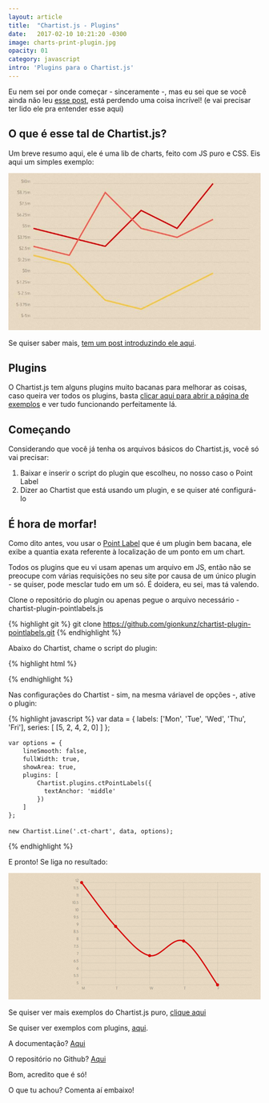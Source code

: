 ```yaml
---
layout: article
title:  "Chartist.js - Plugins"
date:   2017-02-10 10:21:20 -0300
image: charts-print-plugin.jpg
opacity: 01
category: javascript
intro: 'Plugins para o Chartist.js'
---
```


Eu nem sei por onde começar - sinceramente -, mas eu sei que se você ainda não leu [esse post](/chartist/), está perdendo uma coisa incrível! (e vai precisar ter lido ele pra entender esse aqui)

## O que é esse tal de Chartist.js?
Um breve resumo aqui, ele é uma lib de charts, feito com JS puro e CSS. Eis aqui um simples exemplo:

![Exemplo do Line Charts](/assets/img/charts-print-normal.jpg)

Se quiser saber mais, [tem um post introduzindo ele aqui](http://blog.pineb.com.br/chartist/).

## Plugins

O Chartist.js tem alguns plugins muito bacanas para melhorar as coisas, caso queira ver todos os plugins, basta [clicar aqui para abrir a página de exemplos](http://gionkunz.github.io/chartist-js/plugins.html) e ver tudo funcionando perfeitamente lá.

## Começando

Considerando que você já tenha os arquivos básicos do Chartist.js, você só vai precisar:

1. Baixar e inserir o script do plugin que escolheu, no nosso caso o Point Label
1. Dizer ao Chartist que está usando um plugin, e se quiser até configurá-lo


## É hora de morfar!

Como dito antes, vou usar o [Point Label](https://github.com/gionkunz/chartist-plugin-pointlabels) que é um plugin bem bacana, ele exibe a quantia exata referente à localização de um ponto em um chart. 

Todos os plugins que eu vi usam apenas um arquivo em JS, então não se preocupe com várias requisições no seu site por causa de um único plugin - se quiser, pode mesclar tudo em um só. É doidera, eu sei, mas tá valendo.

Clone o repositório do plugin ou apenas pegue o arquivo necessário - chartist-plugin-pointlabels.js

{% highlight git %}
	git clone https://github.com/gionkunz/chartist-plugin-pointlabels.git
{% endhighlight %}

Abaixo do Chartist, chame o script do plugin:

{% highlight html %}
	<main>
	<!-- conteúdo aqui -->
	</main>
	<!-- arquivo do chartist.js padrão -->
	<script src="chartist.min.js"></script>
	<!-- plugin-que-voce-escolheu.min.js -->
	<script src="chartist-plugin-pointlabels.js"></script>
{% endhighlight %}

Nas configurações do Chartist - sim, na mesma váriavel de opções -, ative o plugin:

{% highlight javascript %}
	var data = {
		labels: ['Mon', 'Tue', 'Wed', 'Thu', 'Fri'],
		series: [
			[5, 2, 4, 2, 0]
		]
	};

	var options = {
		lineSmooth: false,
		fullWidth: true,
		showArea: true,
		plugins: [
		    Chartist.plugins.ctPointLabels({
		      textAnchor: 'middle'
		    })
		]
	};

	new Chartist.Line('.ct-chart', data, options);
{% endhighlight %}

E pronto! Se liga no resultado:

![Resultado do Line Charts](/assets/img/charts-print.jpg)

Se quiser ver mais exemplos do Chartist.js puro, [clique aqui](http://gionkunz.github.io/chartist-js/examples.html)

Se quiser ver exemplos com plugins, [aqui](http://gionkunz.github.io/chartist-js/plugins.html).

A documentação? [Aqui](http://gionkunz.github.io/chartist-js)

O repositório no Github? [Aqui](https://github.com/gionkunz/chartist-js)

Bom, acredito que é só!

O que tu achou? Comenta aí embaixo!